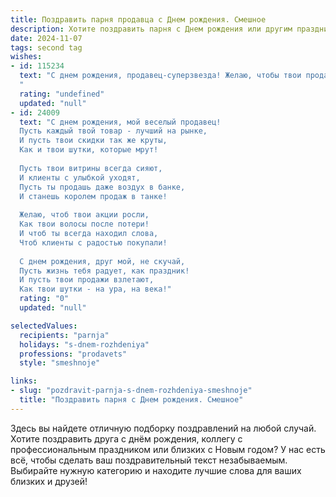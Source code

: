 ```yaml
---
title: Поздравить парня продавца c Днем рождения. Смешное
description: Хотите поздравить парня c Днем рождения или другим праздником? Наш ИИ создаст незабываемое поздравление, а вы обязательно выделитесь среди других.  
date: 2024-11-07
tags: second tag
wishes:
- id: 115234
  text: "С днем рождения, продавец-суперзвезда! Желаю, чтобы твои продажи взлетали выше облаков, а клиенты стояли в очередь за твоей очаровательной улыбкой и скидками размером с твою зарплату (шутка, конечно, но на хорошую прибавку к ней всё же надеемся!). Пусть твой день будет полон позитива, а жизнь – сладкой, как бесплатный торт в честь дня рождения!
  "
  rating: "undefined"
  updated: "null"
- id: 24009
  text: "С днем рождения, мой веселый продавец!
  Пусть каждый твой товар - лучший на рынке,
  И пусть твои скидки так же круты,
  Как и твои шутки, которые мрут!
  
  Пусть твои витрины всегда сияют,
  И клиенты с улыбкой уходят,
  Пусть ты продашь даже воздух в банке,
  И станешь королем продаж в танке!
  
  Желаю, чтоб твои акции росли,
  Как твои волосы после потери!
  И чтоб ты всегда находил слова,
  Чтоб клиенты с радостью покупали!
  
  С днем рождения, друг мой, не скучай,
  Пусть жизнь тебя радует, как праздник!
  И пусть твои продажи взлетают,
  Как твои шутки - на ура, на века!"
  rating: "0"
  updated: "null"

selectedValues:
  recipients: "parnja"
  holidays: "s-dnem-rozhdeniya"
  professions: "prodavets"
  style: "smeshnoje"

links:
- slug: "pozdravit-parnja-s-dnem-rozhdeniya-smeshnoje"
  title: "Поздравить парня c Днем рождения. Смешное"
---
```


Здесь вы найдете отличную подборку поздравлений на любой случай. 
Хотите поздравить друга с днём рождения, коллегу с профессиональным праздником или близких с Новым годом? У нас есть всё, чтобы сделать ваш поздравительный текст незабываемым. Выбирайте нужную категорию и находите лучшие слова для ваших близких и друзей!
